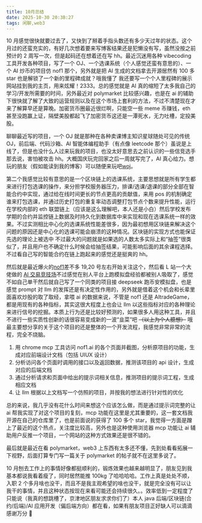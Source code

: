 ```yaml
---
title: 10月总结
date: 2025-10-30 20:38:27
tags: 闲聊,web3
---
```


10 月感觉很快就要过去了，又快到了掰着手指头数还有多少天过年的状态。这个月过的还蛮充实的，有好几次想着要来写博客结果还是犯懒没有写，虽然没按之前预计的 2 周写一次，但是起码还在想着还在写 hh。最近沉迷用各种 vibecoding 工具开发各种项目，写了一个 OJ、一个选课系统（个人感觉还蛮有意思的）、一个 AI 炒币的项目仿 nof1 那个，另外就是把 AI 生成的文档拿去开源居然有 100 多 star 也是解锁了一个新的里程碑成就？哦我懂了 我还要写一个个人里程碑的展示网站挂到我的主页，用来炫耀！2333。总的感觉就是 AI 真的缩短了太多我自己的学习/开发所需要的时间，另外最近对 polymarket 比较感兴趣，也是在 ai 的辅助下很快就了解了大致的运营规则以及在这个市场上套利的方法，不过不清楚现在才来了解算早还是算晚。加密货币圈最近很烂啊，只能空一些 meme 币赚钱，eth 甚至没跑赢上证，隔壁美股都起飞了加密货币这还是一潭死水，无力吐槽，定投美股。

聊聊最近写的项目，一个 OJ 就是那种在各种卖课博主知识星球随处可见的传统 OJ，前后端、代码沙箱、AI 智能体编程助手（有点像 leetcode 那个）虽说是上线了，但是也没什么人过来玩我的项目，也没太好意思去之前认识的一些信竞选手那去说，害怕被攻击 hh。大概国庆玩完回家之后一周就写完了，AI 真心给力。想玩的朋友（假如能读到我的博客）可以随便来玩吧[woj](https://oj.weiuou.art)。

第二个我感觉比较有意思的是一个区块链上的选课系统，主要思想就是所有学生都来进行打包选课的操作，来分担学校服务器压力，排课/选课/退课的部分全部在智能合约中实现，通过给在线时间更长的节点更高的贡献值，来用 pos 的机制确定谁来打包选课，并通过历史打包的重复率动态调整打包节点个数来提升性能，运行在学校内部的 eth 联盟链上（应该是这么理解吧，本人还是小白）然后学校发布学期的合约并监控链上数据及时持久化到数据库中来实现和现在选课系统一样的效果。不过实测相比中心化的选课系统性能差很多，因为最初想用区块链来解决这个问题的原因还是中心化的选课可能会崩溃的这种情况。区块链的实现方式也能保证先选的理论上被选中 不过最大的问题就是如果选的人数太多实际上和“抽签”很类似了，并且用户也不确定什么时候会给抽签结果，可能影响后面的其余课程选择。不过看自己写的智能合约在链上跑起来的感觉还是挺爽的 hh。

然后就是最近爆火的[nof1](https://nof1.ai)差不多 19,20 号左右开始关注这个，然后看 L 站一个大佬做的 [AI 交易竞技场](https://aitradegame.com/)不过感觉在别人平台上跑模拟盘经验都被别人吸取了，感觉不如自己单干然后就自己写了一个同类的项目接 deepseek 跑币安模拟盘，也是感觉 prompt 对 llm 的发挥还是有决定性作用的，另外就是借着这个机会和长辈里面喜欢炒股的取了取经，拿喂 ai 的数据来说，不管是 nof1 还是 AItradeGame，都是用现有的各种指标，其实这很大程度上也会让 llm 以这些指标对应的各种理论来进行信号的挖掘。本质上行为还是比较好预测的，如果很多人用这种工具，并且不进行一些实质性创新的话很容易变成新的一波“韭菜”吧 ~~（以上为个人臆想）~~ 哦最主要想分享的关于这个项目的还是整体的一个开发流程，我感觉非常非常的流程，完全不烧脑。

1. 用 chrome mcp 工具访问 nof1.ai 的各个页面并截图，分析原项目的功能，生成对应前端设计文档（包括 UIUX 设计）
2. 分析访问各个页面时调用的接口以及返回数据，推测该项目的 api 设计，生成对应的后端文档
3. 通过分析请求和页面中给出的提示词相关信息，推测项目的提示词工程，生成相应文档
4. 让 llm 根据以上文档写一个仿照的项目，并按我的想法进行针对性的优化

总的来说，我几乎没有花什么时间来想这个应该怎么做，而是通过提示词完整的让 ai 帮我实现了对这个项目的复刻，mcp 功能在这里是尤其重要的，这一套文档我开源在自己的仓库里了，也是前面说的获得了 100 多个 star，我觉得一方面是蹭上了最近的这个热点，关注度比较高，另外也是这种使用浏览器 mcp 功能让 ai 辅助用户反推一个项目，一个网站的这种方式效果还是很不错的。

最后就是最近在看 polymarket，web3 上东西有太多还不懂，先到处看看拓展一下视野，后面打算专门写一篇关于 polymarket 的帖子就不在这里多说了。

10 月刨去工作上的事情好像都挺顺利的，锻炼效果也越来越明显了，朋友见到我基本都说我看着瘦了，同时居然能推 100kg 了哈哈哈哈。工作上真是处处不顺，入职 2 个多月啥也没干，而且不是我主观希望的啥也没干，就是完全没有可以让我干的事情，并且这种状态按现在来看可能还会持续很久。。效率低到一定程度了只能说（我真的想跳槽了，京津地区朋友求求你们了）本人 java 后端/区块链(合约/后端)/AI 应用开发（偏后端方向）都在看，如果有朋友项目正好缺人可以滴滴感谢万分 🙏
